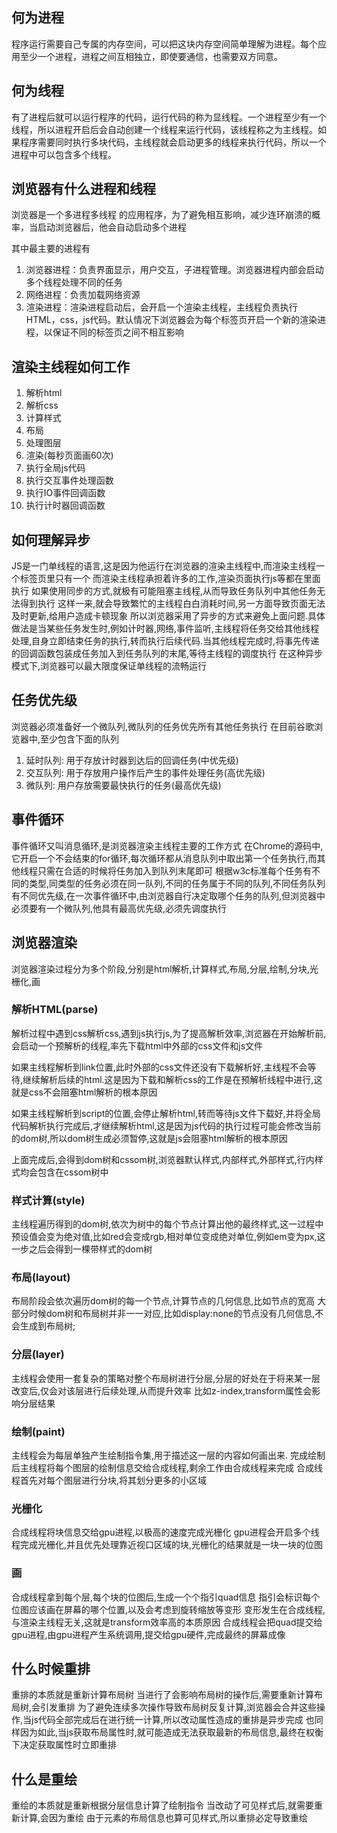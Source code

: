 ## 何为进程
程序运行需要自己专属的内存空间，可以把这块内存空间简单理解为进程。每个应用至少一个进程，进程之间互相独立，即使要通信，也需要双方同意。

## 何为线程
有了进程后就可以运行程序的代码，运行代码的称为显线程。一个进程至少有一个线程，所以进程开启后会自动创建一个线程来运行代码，该线程称之为主线程。如果程序需要同时执行多块代码，主线程就会启动更多的线程来执行代码，所以一个进程中可以包含多个线程。

## 浏览器有什么进程和线程
浏览器是一个多进程多线程
的应用程序，为了避免相互影响，减少连环崩溃的概率，当启动浏览器后，他会自动启动多个进程

其中最主要的进程有
1. 浏览器进程：负责界面显示，用户交互，子进程管理。浏览器进程内部会启动多个线程处理不同的任务
2. 网络进程：负责加载网络资源
3. 渲染进程：渲染进程启动后，会开启一个渲染主线程，主线程负责执行HTML，css，js代码。默认情况下浏览器会为每个标签页开启一个新的渲染进程，以保证不同的标签页之间不相互影响


## 渲染主线程如何工作
1. 解析html
2. 解析css
3. 计算样式
4. 布局
5. 处理图层
6. 渲染(每秒页面画60次)
7. 执行全局js代码
8. 执行交互事件处理函数
9. 执行IO事件回调函数
10. 执行计时器回调函数

## 如何理解异步
JS是一门单线程的语言,这是因为他运行在浏览器的渲染主线程中,而渲染主线程一个标签页里只有一个
而渲染主线程承担着许多的工作,渲染页面执行js等都在里面执行
如果使用同步的方式,就极有可能阻塞主线程,从而导致任务队列中其他任务无法得到执行
这样一来,就会导致繁忙的主线程白白消耗时间,另一方面导致页面无法及时更新,给用户造成卡顿现象
所以浏览器采用了异步的方式来避免上面问题.具体做法是当某些任务发生时,例如计时器,网络,事件监听,主线程将任务交给其他线程处理,自身立即结束任务的执行,转而执行后续代码.当其他线程完成时,将事先传递的回调函数包装成任务加入到任务队列的末尾,等待主线程的调度执行
在这种异步模式下,浏览器可以最大限度保证单线程的流畅运行

## 任务优先级
浏览器必须准备好一个微队列,微队列的任务优先所有其他任务执行
在目前谷歌浏览器中,至少包含下面的队列
1. 延时队列: 用于存放计时器到达后的回调任务(中优先级)
2. 交互队列: 用于存放用户操作后产生的事件处理任务(高优先级)
3. 微队列: 用户存放需要最快执行的任务(最高优先级)

## 事件循环
事件循环又叫消息循环,是浏览器渲染主线程主要的工作方式
在Chrome的源码中,它开启一个不会结束的for循环,每次循环都从消息队列中取出第一个任务执行,而其他线程只需在合适的时候将任务加入到队列末尾即可
根据w3c标准每个任务有不同的类型,同类型的任务必须在同一队列,不同的任务属于不同的队列,不同任务队列有不同优先级,在一次事件循环中,由浏览器自行决定取哪个任务的队列,但浏览器中必须要有一个微队列,他具有最高优先级,必须先调度执行

## 浏览器渲染
浏览器渲染过程分为多个阶段,分别是html解析,计算样式,布局,分层,绘制,分块,光栅化,画

### 解析HTML(parse)
解析过程中遇到css解析css,遇到js执行js,为了提高解析效率,浏览器在开始解析前,会启动一个预解析的线程,率先下载html中外部的css文件和js文件

如果主线程解析到link位置,此时外部的css文件还没有下载解析好,主线程不会等待,继续解析后续的html.这是因为下载和解析css的工作是在预解析线程中进行,这就是css不会阻塞html解析的根本原因

如果主线程解析到script的位置,会停止解析html,转而等待js文件下载好,并将全局代码解析执行完成后,才继续解析html,这是因为js代码的执行过程可能会修改当前的dom树,所以dom树生成必须暂停,这就是js会阻塞html解析的根本原因

上面完成后,会得到dom树和cssom树,浏览器默认样式,内部样式,外部样式,行内样式均会包含在cssom树中

### 样式计算(style)
主线程遍历得到的dom树,依次为树中的每个节点计算出他的最终样式,这一过程中预设值会变为绝对值,比如red会变成rgb,相对单位变成绝对单位,例如em变为px,这一步之后会得到一棵带样式的dom树

### 布局(layout)
布局阶段会依次遍历dom树的每一个节点,计算节点的几何信息,比如节点的宽高
大部分时候dom树和布局树并非一一对应,比如display:none的节点没有几何信息,不会生成到布局树;

### 分层(layer)
主线程会使用一套复杂的策略对整个布局树进行分层,分层的好处在于将来某一层改变后,仅会对该层进行后续处理,从而提升效率
比如z-index,transform属性会影响分层结果

### 绘制(paint)
主线程会为每层单独产生绘制指令集,用于描述这一层的内容如何画出来.
完成绘制后主线程将每个图层的绘制信息交给合成线程,剩余工作由合成线程来完成
合成线程首先对每个图层进行分块,将其划分更多的小区域

### 光栅化
合成线程将块信息交给gpu进程,以极高的速度完成光栅化
gpu进程会开启多个线程完成光栅化,并且优先处理靠近视口区域的块,光栅化的结果就是一块一块的位图

### 画
合成线程拿到每个层,每个块的位图后,生成一个个指引quad信息
指引会标识每个位图应该画在屏幕的哪个位置,以及会考虑到旋转缩放等变形
变形发生在合成线程,与渲染主线程无关,这就是transform效率高的本质原因
合成线程会把quad提交给gpu进程,由gpu进程产生系统调用,提交给gpu硬件,完成最终的屏幕成像

## 什么时候重排
重排的本质就是重新计算布局树
当进行了会影响布局树的操作后,需要重新计算布局树,会引发重排
为了避免连续多次操作导致布局树反复计算,浏览器会合并这些操作,当js代码全部完成后在进行统一计算,所以改动属性造成的重排是异步完成
也同样因为如此,当js获取布局属性时,就可能造成无法获取最新的布局信息,最终在权衡下决定获取属性时立即重排

## 什么是重绘
重绘的本质就是重新根据分层信息计算了绘制指令
当改动了可见样式后,就需要重新计算,会因为重绘
由于元素的布局信息也算可见样式,所以重排必定导致重绘